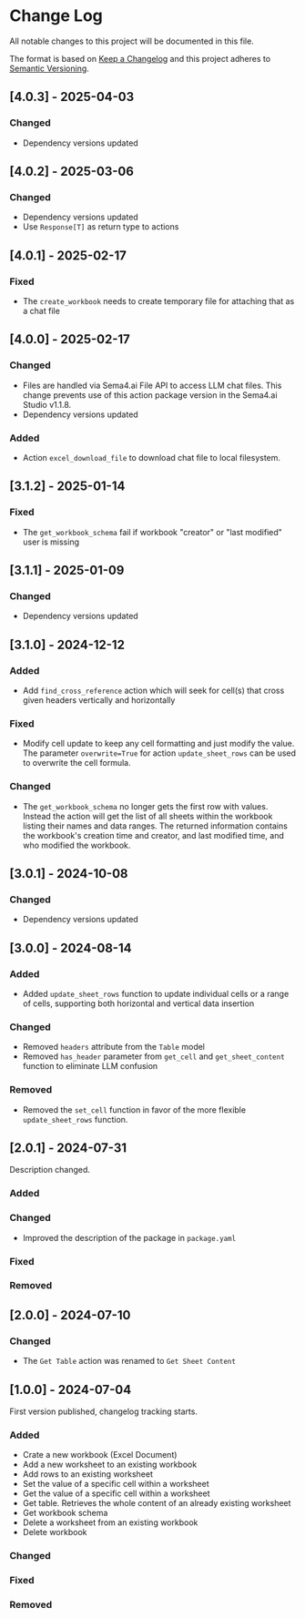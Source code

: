 # Change Log

All notable changes to this project will be documented in this file.

The format is based on [Keep a Changelog](https://keepachangelog.com/)
and this project adheres to [Semantic Versioning](https://semver.org/).

## [4.0.3] - 2025-04-03

### Changed

- Dependency versions updated

## [4.0.2] - 2025-03-06

### Changed

- Dependency versions updated
- Use `Response[T]` as return type to actions

## [4.0.1] - 2025-02-17

### Fixed

- The `create_workbook` needs to create temporary file for attaching that as a chat file

## [4.0.0] - 2025-02-17

### Changed

- Files are handled via Sema4.ai File API to access LLM chat files. This change prevents use
  of this action package version in the Sema4.ai Studio v1.1.8.
- Dependency versions updated

### Added

- Action `excel_download_file` to download chat file to local filesystem.

## [3.1.2] - 2025-01-14

### Fixed

- The `get_workbook_schema` fail if workbook "creator" or "last modified" user is missing

## [3.1.1] - 2025-01-09

### Changed

- Dependency versions updated

## [3.1.0] - 2024-12-12

### Added

- Add `find_cross_reference` action which will seek for cell(s) that cross given headers vertically and horizontally

### Fixed

- Modify cell update to keep any cell formatting and just modify the value. The parameter `overwrite=True` for action `update_sheet_rows` can be used to overwrite the cell formula.

### Changed

- The `get_workbook_schema` no longer gets the first row with values. Instead the action will get the list of all sheets within the workbook listing their names and data ranges. The returned information contains the workbook's creation time and creator, and last modified time, and who modified the workbook.

## [3.0.1] - 2024-10-08

### Changed

- Dependency versions updated

## [3.0.0] - 2024-08-14

### Added

- Added `update_sheet_rows` function to update individual cells or a range of cells, supporting both horizontal and vertical data insertion

### Changed

- Removed `headers` attribute from the `Table` model
- Removed `has_header` parameter from `get_cell` and `get_sheet_content` function to eliminate LLM confusion

### Removed

- Removed the `set_cell` function in favor of the more flexible `update_sheet_rows` function.

## [2.0.1] - 2024-07-31

Description changed.

### Added

### Changed

- Improved the description of the package in `package.yaml`

### Fixed

### Removed

## [2.0.0] - 2024-07-10

### Changed

- The `Get Table` action was renamed to `Get Sheet Content`

## [1.0.0] - 2024-07-04

First version published, changelog tracking starts.

### Added

- Crate a new workbook (Excel Document)
- Add a new worksheet to an existing workbook
- Add rows to an existing worksheet
- Set the value of a specific cell within a worksheet
- Get the value of a specific cell within a worksheet
- Get table. Retrieves the whole content of an already existing worksheet
- Get workbook schema
- Delete a worksheet from an existing workbook
- Delete workbook

### Changed

### Fixed

### Removed
